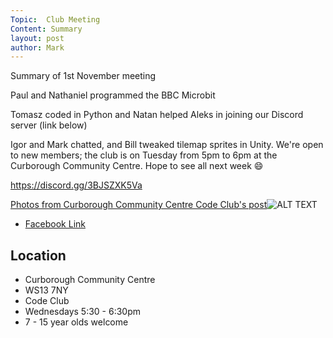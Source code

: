 ```yaml
---
Topic:  Club Meeting
Content: Summary
layout: post
author: Mark
---
```

Summary of 1st November meeting 

Paul and Nathaniel programmed the BBC Microbit 

Tomasz coded in Python and Natan helped Aleks in joining our Discord server (link below)

Igor and Mark chatted, and Bill tweaked tilemap sprites in Unity.
We're open to new members; the club is on Tuesday from 5pm to 6pm at the Curborough Community Centre.
Hope to see all next week 😄

https://discord.gg/3BJSZXK5Va

[Photos from Curborough Community Centre Code Club's post](https://www.facebook.com/720665616418529/posts/630292265455865)![ALT TEXT](https://scontent.fbhx6-1.fna.fbcdn.net/v/t39.30808-6/312235875_630291448789280_5998529544043601415_n.jpg?stp=dst-jpg_p720x720&_nc_cat=105&ccb=1-7&_nc_sid=5f2048&_nc_ohc=gdhzJQcKt00AX_urLi_&_nc_ht=scontent.fbhx6-1.fna&edm=AKK4YLsEAAAA&oh=00_AfChxigFj7iJKLcB_mXSMTJHZja8RgDPGwMbeydG_5ZiOw&oe=652B2A6D)

* [Facebook Link](https://www.facebook.com/720665616418529/posts/630292265455865)

## Location

* Curborough Community Centre
* WS13 7NY
* Code Club
* Wednesdays 5:30 - 6:30pm
* 7 - 15 year olds welcome

